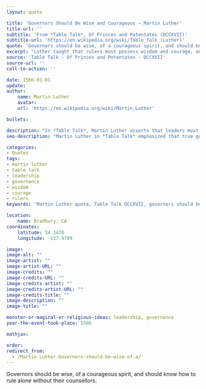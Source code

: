 ```yaml
---
layout: quote

title: 'Governors Should Be Wise and Courageous – Martin Luther'
title-url: ''
subtitle: 'From *Table Talk*, Of Princes and Potentates (DCCXVII)'
subtitle-url: 'https://en.wikipedia.org/wiki/Table_Talk_(Luther)'
quote: 'Governors should be wise, of a courageous spirit, and should know how to rule alone without their counsellors.'
excerpt: "Luther taught that rulers must possess wisdom and courage, and be capable of ruling independently when needed."
source: 'Table Talk - Of Princes and Potentates - DCCXVII'
source-url: ''
call-to-action: ''

date: 1566-01-01
update:
author:
    name: Martin Luther
    avatar: 
    url: 'https://en.wikipedia.org/wiki/Martin_Luther'

bullets:

description: "In *Table Talk*, Martin Luther asserts that leaders must be wise and courageous, and able to govern without relying entirely on advisors."
seo-description: "Martin Luther in *Table Talk* emphasized that true governors must be wise, courageous, and capable of ruling even without counsellors."

categories:
- Quotes
tags:
- martin luther
- table talk
- leadership
- governance
- wisdom
- courage
- rulers
keywords: 'Martin Luther quote, Table Talk DCCXVII, governors should be wise, leadership and courage, ruling without counsellors, Luther on princes, governance wisdom'

location:
    name: Bradbury, CA
coordinates:
    latitude: 34.1470
    longitude: -117.9709

image:
image-alt: ""
image-artist: ""
image-artist-URL: ""
image-credits: ""
image-credits-URL: ""
image-credits-artist: ""
image-credits-artist-URL: ""
image-credits-title: ""
image-description: ""
image-title: ""

monster-or-magical-or-religious-ideas: leadership, governance
year-the-event-took-place: 1566

mathjax: 

order: 
redirect_from:
  - /Martin-Luther-Governors-should-be-wise-of-a/
---
```

Governors should be wise, of a courageous spirit, and should know how to rule alone without their counsellors.
